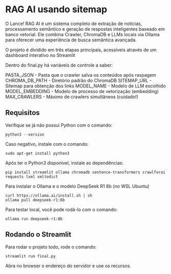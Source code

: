 # RAG AI usando sitemap

O Lance! RAG AI é um sistema completo de extração de notícias, processamento semântico e geração de respostas inteligentes baseado em banco vetorial. Ele combina Crawler, ChromaDB e LLMs locais via Ollama para oferecer uma experiência de busca semântica avançada.

O projeto é dividido em três etapas principais, acessíveis através de um dashboard interativo no Streamlit

Dentro do final.py há variáveis de controle a saber: 

PASTA_JSON  - Pasta que o crawler salva os conteúdos após raspagem
CHROMA_DB_PATH - Diretório padrão do ChromaDB
SITEMAP_URL - Sitemap para obtenção dos links
MODEL_NAME - Modelo de LLM escolhido
MODEL_EMBEDDING - Modelo de processo de vetorização (embedding)
MAX_CRAWLERS - Máximo de crawlers simultâneos (cuidado!)


## Requisitos


Verifique se já não possui Python com o comando: 

```
python3 --version
```

Caso negativo, instale com o comando: 

```
sudo apt-get install python3
```

Após ter o Python3 disponível, instale as dependências: 

```
pip install streamlit ollama chromadb sentence-transformers crawlforai requests lxml xmltodict
```

Para instalar o Ollama e o modelo DeepSeek R1 8b (no WSL Ubuntu)

```
curl https://ollama.ai/install.sh | sh
ollama pull deepseek-r1:8b
```

Para testar local, você pode rodá-lo com o comando:

```
ollama run deepseek-r1:8b
```


## Rodando o Streamlit

Para rodar o projeto todo, rode o comando: 
```
streamlit run final.py
```

Abra no browser o endereço do servidor e use os recursos. 